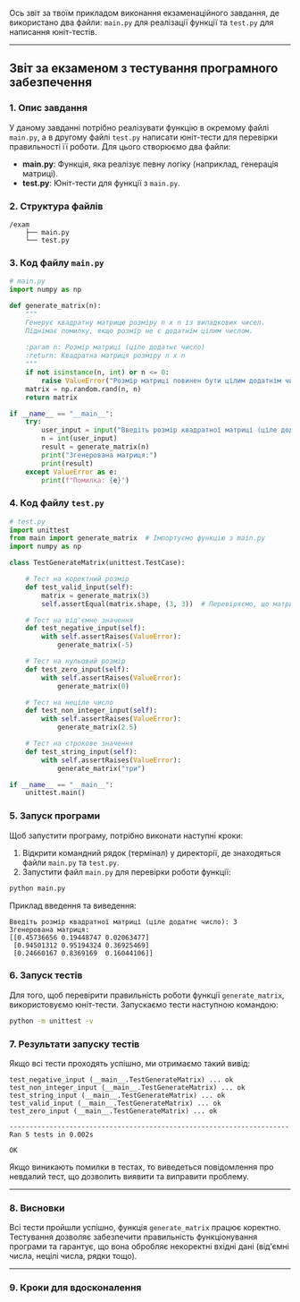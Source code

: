 Ось звіт за твоїм прикладом виконання екзаменаційного завдання, де використано два файли: `main.py` для реалізації функції та `test.py` для написання юніт-тестів.

---

## **Звіт за екзаменом з тестування програмного забезпечення**

### **1. Опис завдання**
У даному завданні потрібно реалізувати функцію в окремому файлі `main.py`, а в другому файлі `test.py` написати юніт-тести для перевірки правильності її роботи. Для цього створюємо два файли:

- **main.py**: Функція, яка реалізує певну логіку (наприклад, генерація матриці).
- **test.py**: Юніт-тести для функції з `main.py`.

### **2. Структура файлів**
```
/exam
    ├── main.py
    └── test.py
```

### **3. Код файлу `main.py`**

```python
# main.py
import numpy as np

def generate_matrix(n):
    """
    Генерує квадратну матрицю розміру n x n із випадкових чисел.
    Піднімає помилку, якщо розмір не є додатнім цілим числом.
    
    :param n: Розмір матриці (ціле додатнє число)
    :return: Квадратна матриця розміру n x n
    """
    if not isinstance(n, int) or n <= 0:
        raise ValueError("Розмір матриці повинен бути цілим додатнім числом.")
    matrix = np.random.rand(n, n)
    return matrix

if __name__ == "__main__":
    try:
        user_input = input("Введіть розмір квадратної матриці (ціле додатнє число): ")
        n = int(user_input)
        result = generate_matrix(n)
        print("Згенерована матриця:")
        print(result)
    except ValueError as e:
        print(f"Помилка: {e}")
```

### **4. Код файлу `test.py`**

```python
# test.py
import unittest
from main import generate_matrix  # Імпортуємо функцію з main.py
import numpy as np

class TestGenerateMatrix(unittest.TestCase):

    # Тест на коректний розмір
    def test_valid_input(self):
        matrix = generate_matrix(3)
        self.assertEqual(matrix.shape, (3, 3))  # Перевіряємо, що матриця має розмір 3x3

    # Тест на від'ємне значення
    def test_negative_input(self):
        with self.assertRaises(ValueError):
            generate_matrix(-5)

    # Тест на нульовий розмір
    def test_zero_input(self):
        with self.assertRaises(ValueError):
            generate_matrix(0)

    # Тест на неціле число
    def test_non_integer_input(self):
        with self.assertRaises(ValueError):
            generate_matrix(2.5)

    # Тест на строкове значення
    def test_string_input(self):
        with self.assertRaises(ValueError):
            generate_matrix("три")

if __name__ == "__main__":
    unittest.main()
```

### **5. Запуск програми**

Щоб запустити програму, потрібно виконати наступні кроки:

1. Відкрити командний рядок (термінал) у директорії, де знаходяться файли `main.py` та `test.py`.
2. Запустити файл `main.py` для перевірки роботи функції:

```bash
python main.py
```

Приклад введення та виведення:
```
Введіть розмір квадратної матриці (ціле додатнє число): 3
Згенерована матриця:
[[0.45736656 0.19448747 0.02063477]
 [0.94501312 0.95194324 0.36925469]
 [0.24660167 0.8369169  0.16044106]]
```

### **6. Запуск тестів**

Для того, щоб перевірити правильність роботи функції `generate_matrix`, використовуємо юніт-тести. Запускаємо тести наступною командою:

```bash
python -m unittest -v
```

### **7. Результати запуску тестів**

Якщо всі тести проходять успішно, ми отримаємо такий вивід:

```
test_negative_input (__main__.TestGenerateMatrix) ... ok
test_non_integer_input (__main__.TestGenerateMatrix) ... ok
test_string_input (__main__.TestGenerateMatrix) ... ok
test_valid_input (__main__.TestGenerateMatrix) ... ok
test_zero_input (__main__.TestGenerateMatrix) ... ok

----------------------------------------------------------------------
Ran 5 tests in 0.002s

OK
```

Якщо виникають помилки в тестах, то виведеться повідомлення про невдалий тест, що дозволить виявити та виправити проблему.

---

### **8. Висновки**

Всі тести пройшли успішно, функція `generate_matrix` працює коректно. Тестування дозволяє забезпечити правильність функціонування програми та гарантує, що вона обробляє некоректні вхідні дані (від'ємні числа, нецілі числа, рядки тощо). 

---

### **9. Кроки для вдосконалення**

